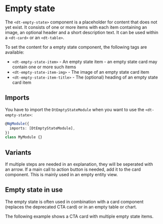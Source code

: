 # Empty state

The `<dt-empty-state>` component is a placeholder for content that does not yet
exist. It consists of one or more items with each item containing an image, an
optional header and a short description text. It can be used within a
`<dt-card>` or an `<dt-table>`.

<ba-live-example name="DtExampleEmptyStateDefault"></ba-live-example>

To set the content for a empty state component, the following tags are
available:

- `<dt-empty-state-item>` - An empty state item - an empty state card may
  contain one or more such items
- `<dt-empty-state-item-img>` - The image of an empty state card item
- `<dt-empty-state-item-title>` - The (optional) heading of an empty state card
  item

## Imports

You have to import the `DtEmptyStateModule` when you want to use the
`<dt-empty-state>`:

```typescript
@NgModule({
  imports: [DtEmptyStateModule],
})
class MyModule {}
```

## Variants

If multiple steps are needed in an explanation, they will be seperated with an
arrow. If a main call to action button is needed, add it to the card component.
This is mainly used in an empty entity view.

<ba-live-example name="DtExampleEmptyStateMultipleItems"></ba-live-example>

## Empty state in use

The empty state is often used in combination with a card component (replaces the
deprecated CTA card) or in an empty table or chart.

<ba-live-example name="DtExampleEmptyStateInCard" background></ba-live-example>

The following example shows a CTA card with multiple empty state items.

<ba-live-example name="DtExampleEmptyStateMultipleItemsInCard" background></ba-live-example>

